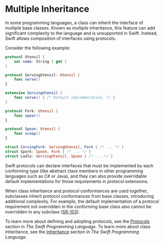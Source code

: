 # Multiple Inheritance

In some programming languages, a class can inherit the interface of multiple base classes. Known as multiple inheritance, this feature can add significant complexity to the language and is unsupported in Swift. Instead, Swift allows composition of interfaces using protocols.

Consider the following example:

```swift
protocol Utensil { 
    var name: String { get }
} 

protocol ServingUtensil: Utensil {
    func serve()
} 

extension ServingUtensil {
    func serve() { /* Default implementation. */ }
}

protocol Fork: Utensil {
    func spear()
}

protocol Spoon: Utensil {
    func scoop()
}

struct CarvingFork: ServingUtensil, Fork { /* ... */ }
struct Spork: Spoon, Fork { /* ... */ }
struct Ladle: ServingUtensil, Spoon { /* ... */ }
```

Swift protocols can declare interfaces that must be implemented by each conforming type (like abstract class members in other programming languages such as C# or Java), and they can also provide overridable default implementations for those requirements in protocol extensions.

When class inheritance and protocol conformances are used together, subclasses inherit protocol conformances from base classes, introducing additional complexity. For example, the default implementation of a protocol requirement not overridden in the conforming base class also cannot be overridden in any subclass ([SR-103](https://bugs.swift.org/browse/SR-103)).

To learn more about defining and adopting protocols, see the [Protocols](https://docs.swift.org/swift-book/LanguageGuide/Protocols.html) section in _The Swift Programming Language_. To learn more about class inheritance, see the [Inheritance](https://docs.swift.org/swift-book/LanguageGuide/Inheritance.html) section in _The Swift Programming Language_.
